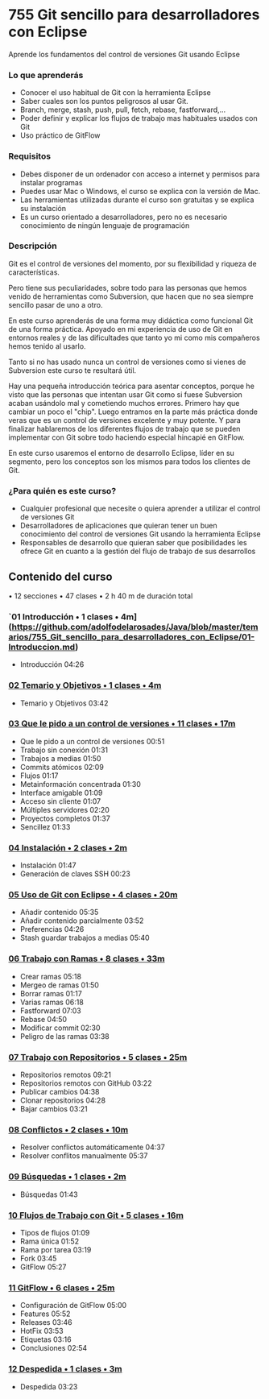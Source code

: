 # 755 Git sencillo para desarrolladores con Eclipse

Aprende los fundamentos del control de versiones Git usando Eclipse

### Lo que aprenderás

* Conocer el uso habitual de Git con la herramienta Eclipse
* Saber cuales son los puntos peligrosos al usar Git.
* Branch, merge, stash, push, pull, fetch, rebase, fastforward,...
* Poder definir y explicar los flujos de trabajo mas habituales usados con Git
* Uso práctico de GitFlow

### Requisitos

* Debes disponer de un ordenador con acceso a internet y permisos para instalar programas
* Puedes usar Mac o Windows, el curso se explica con la versión de Mac.
* Las herramientas utilizadas durante el curso son gratuitas y se explica su instalación
* Es un curso orientado a desarrolladores, pero no es necesario conocimiento de ningún lenguaje de programación

### Descripción

Git es el control de versiones del momento, por su flexibilidad y riqueza de características.

Pero tiene sus peculiaridades, sobre todo para las personas que hemos venido de herramientas como Subversion, que hacen que no sea siempre sencillo pasar de uno a otro.

En este curso aprenderás de una forma muy didáctica como funcional Git de una forma práctica. Apoyado en mi experiencia de uso de Git en entornos reales y de las dificultades que tanto yo mi como mis compañeros hemos tenido al usarlo.

Tanto si no has usado nunca un control de versiones como si vienes de Subversion este curso te resultará útil.

Hay una pequeña introducción teórica para asentar conceptos, porque he visto que las personas que intentan usar Git como si fuese Subversion acaban usándolo mal y cometiendo muchos errores. Primero hay que cambiar un poco el "chip". Luego entramos en la parte más práctica donde veras que es un control de versiones excelente y muy potente. Y para finalizar hablaremos de los diferentes flujos de trabajo que se pueden implementar con Git sobre todo haciendo especial hincapié en GitFlow.

En este curso usaremos el entorno de desarrollo Eclipse, líder en su segmento, pero los conceptos son los mismos para todos los clientes de Git.

### ¿Para quién es este curso?

* Cualquier profesional que necesite o quiera aprender a utilizar el control de versiones Git
* Desarrolladores de aplicaciones que quieran tener un buen conocimiento del control de versiones Git usando la herramienta Eclipse
* Responsables de desarrollo que quieran saber que posibilidades les ofrece Git en cuanto a la gestión del flujo de trabajo de sus desarrollos

## Contenido del curso

• 12 secciones • 47 clases • 2 h 40 m de duración total

### `01 Introducción • 1 clases • 4m](https://github.com/adolfodelarosades/Java/blob/master/temarios/755_Git_sencillo_para_desarrolladores_con_Eclipse/01-Introduccion.md)

* Introducción 04:26

### [02 Temario y Objetivos • 1 clases • 4m](https://github.com/adolfodelarosades/Java/blob/master/temarios/755_Git_sencillo_para_desarrolladores_con_Eclipse/02-Temario-y-Objetivos.md)

* Temario y Objetivos 03:42

### [03 Que le pido a un control de versiones • 11 clases • 17m](https://github.com/adolfodelarosades/Java/blob/master/temarios/755_Git_sencillo_para_desarrolladores_con_Eclipse/03-Que-le-pido-a-un-control-de-versiones.md)

* Que le pido a un control de versiones 00:51
* Trabajo sin conexión 01:31
* Trabajos a medias 01:50
* Commits atómicos 02:09
* Flujos 01:17
* Metainformación concentrada 01:30
* Interface amigable 01:09
* Acceso sin cliente 01:07
* Múltiples servidores 02:20
* Proyectos completos 01:37
* Sencillez 01:33

### [04 Instalación • 2 clases • 2m](https://github.com/adolfodelarosades/Java/blob/master/temarios/755_Git_sencillo_para_desarrolladores_con_Eclipse/04-Instalacion.md)

* Instalación 01:47
* Generación de claves SSH 00:23

### [05 Uso de Git con Eclipse • 4 clases • 20m](https://github.com/adolfodelarosades/Java/blob/master/temarios/755_Git_sencillo_para_desarrolladores_con_Eclipse/05-Uso-de-Git-con-Eclipse.md)

* Añadir contenido 05:35
* Añadir contenido parcialmente 03:52
* Preferencias 04:26
* Stash guardar trabajos a medias 05:40

### [06 Trabajo con Ramas • 8 clases • 33m](https://github.com/adolfodelarosades/Java/blob/master/temarios/755_Git_sencillo_para_desarrolladores_con_Eclipse/06-Trabajo-con-Ramas.md)

* Crear ramas 05:18
* Mergeo de ramas 01:50
* Borrar ramas 01:17
* Varias ramas 06:18
* Fastforward 07:03
* Rebase 04:50
* Modificar commit 02:30
* Peligro de las ramas 03:38

### [07 Trabajo con Repositorios • 5 clases • 25m](https://github.com/adolfodelarosades/Java/blob/master/temarios/755_Git_sencillo_para_desarrolladores_con_Eclipse/07-Trabajo-con-Repositorios.md)

* Repositorios remotos 09:21
* Repositorios remotos con GitHub 03:22
* Publicar cambios 04:38
* Clonar repositorios 04:28
* Bajar cambios 03:21

### [08 Conflictos • 2 clases • 10m](https://github.com/adolfodelarosades/Java/blob/master/temarios/755_Git_sencillo_para_desarrolladores_con_Eclipse/08-Conflictos.md)

* Resolver conflictos automáticamente 04:37
* Resolver conflitos manualmente 05:37

### [09 Búsquedas • 1 clases • 2m](https://github.com/adolfodelarosades/Java/blob/master/temarios/755_Git_sencillo_para_desarrolladores_con_Eclipse/09-Busquedas.md)

* Búsquedas 01:43

### [10 Flujos de Trabajo con Git • 5 clases • 16m](https://github.com/adolfodelarosades/Java/blob/master/temarios/755_Git_sencillo_para_desarrolladores_con_Eclipse/10-Flujos-de-Trabajo-con-Git.md)

* Tipos de flujos 01:09
* Rama única 01:52
* Rama por tarea 03:19
* Fork 03:45
* GitFlow 05:27

### [11 GitFlow • 6 clases • 25m](https://github.com/adolfodelarosades/Java/blob/master/temarios/755_Git_sencillo_para_desarrolladores_con_Eclipse/11-GitFlow.md)

* Configuración de GitFlow 05:00
* Features 05:52
* Releases 03:46
* HotFix 03:53
* Etiquetas 03:16
* Conclusiones 02:54

### [12 Despedida • 1 clases • 3m](https://github.com/adolfodelarosades/Java/blob/master/temarios/755_Git_sencillo_para_desarrolladores_con_Eclipse/12-Despedida.md)

* Despedida 03:23
